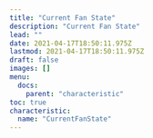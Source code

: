 ```yaml
---
title: "Current Fan State"
description: "Current Fan State"
lead: ""
date: 2021-04-17T18:50:11.975Z
lastmod: 2021-04-17T18:50:11.975Z
draft: false
images: []
menu:
  docs:
    parent: "characteristic"
toc: true
characteristic:
  name: "CurrentFanState"
---
```

